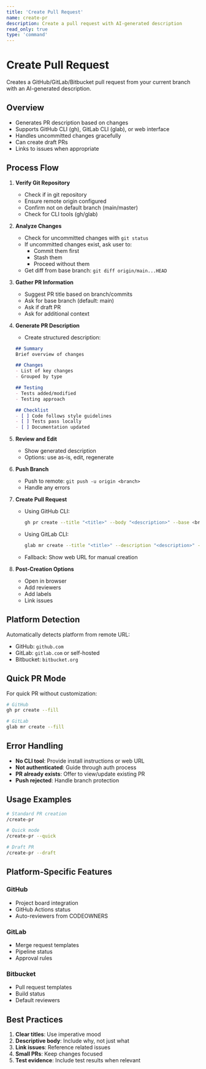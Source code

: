 ```yaml
---
title: 'Create Pull Request'
name: create-pr
description: Create a pull request with AI-generated description
read_only: true
type: 'command'
---
```


# Create Pull Request

Creates a GitHub/GitLab/Bitbucket pull request from your current branch with an AI-generated description.

## Overview

- Generates PR description based on changes
- Supports GitHub CLI (gh), GitLab CLI (glab), or web interface
- Handles uncommitted changes gracefully
- Can create draft PRs
- Links to issues when appropriate

## Process Flow

1. **Verify Git Repository**
   - Check if in git repository
   - Ensure remote origin configured
   - Confirm not on default branch (main/master)
   - Check for CLI tools (gh/glab)

2. **Analyze Changes**
   - Check for uncommitted changes with `git status`
   - If uncommitted changes exist, ask user to:
     - Commit them first
     - Stash them
     - Proceed without them
   - Get diff from base branch: `git diff origin/main...HEAD`

3. **Gather PR Information**
   - Suggest PR title based on branch/commits
   - Ask for base branch (default: main)
   - Ask if draft PR
   - Ask for additional context

4. **Generate PR Description**
   - Create structured description:
   ```markdown
   ## Summary
   Brief overview of changes

   ## Changes
   - List of key changes
   - Grouped by type

   ## Testing
   - Tests added/modified
   - Testing approach

   ## Checklist
   - [ ] Code follows style guidelines
   - [ ] Tests pass locally
   - [ ] Documentation updated
   ```

5. **Review and Edit**
   - Show generated description
   - Options: use as-is, edit, regenerate

6. **Push Branch**
   - Push to remote: `git push -u origin <branch>`
   - Handle any errors

7. **Create Pull Request**
   - Using GitHub CLI:
     ```bash
     gh pr create --title "<title>" --body "<description>" --base <branch> [--draft]
     ```
   - Using GitLab CLI:
     ```bash
     glab mr create --title "<title>" --description "<description>" --target-branch <branch> [--draft]
     ```
   - Fallback: Show web URL for manual creation

8. **Post-Creation Options**
   - Open in browser
   - Add reviewers
   - Add labels
   - Link issues

## Platform Detection

Automatically detects platform from remote URL:
- GitHub: `github.com`
- GitLab: `gitlab.com` or self-hosted
- Bitbucket: `bitbucket.org`

## Quick PR Mode

For quick PR without customization:
```bash
# GitHub
gh pr create --fill

# GitLab  
glab mr create --fill
```

## Error Handling

- **No CLI tool**: Provide install instructions or web URL
- **Not authenticated**: Guide through auth process
- **PR already exists**: Offer to view/update existing PR
- **Push rejected**: Handle branch protection

## Usage Examples

```bash
# Standard PR creation
/create-pr

# Quick mode
/create-pr --quick

# Draft PR
/create-pr --draft
```

## Platform-Specific Features

### GitHub
- Project board integration
- GitHub Actions status
- Auto-reviewers from CODEOWNERS

### GitLab
- Merge request templates
- Pipeline status
- Approval rules

### Bitbucket
- Pull request templates
- Build status
- Default reviewers

## Best Practices

1. **Clear titles**: Use imperative mood
2. **Descriptive body**: Include why, not just what
3. **Link issues**: Reference related issues
4. **Small PRs**: Keep changes focused
5. **Test evidence**: Include test results when relevant